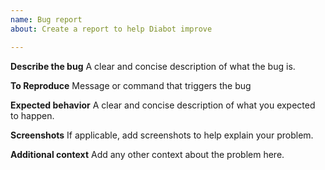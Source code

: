 ```yaml
---
name: Bug report
about: Create a report to help Diabot improve

---
```


**Describe the bug**
A clear and concise description of what the bug is.

**To Reproduce**
Message or command that triggers the bug

**Expected behavior**
A clear and concise description of what you expected to happen.

**Screenshots**
If applicable, add screenshots to help explain your problem.

**Additional context**
Add any other context about the problem here.
